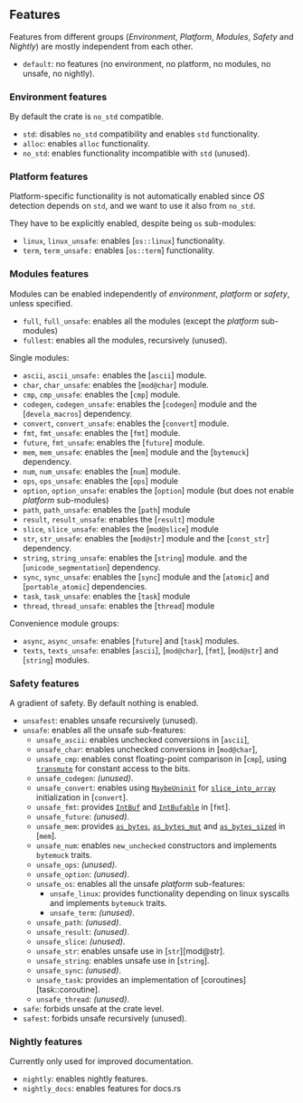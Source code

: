 ## Features
Features from different groups (*Environment*, *Platform*, *Modules*, *Safety* and *Nightly*)
are mostly independent from each other.

- `default`: no features (no environment, no platform, no modules, no unsafe, no nightly).

### Environment features
By default the crate is `no_std` compatible.
- `std`: disables `no_std` compatibility and enables `std` functionality.
- `alloc`: enables `alloc` functionality.
- `no_std`: enables functionality incompatible with `std` (unused).

### Platform features
Platform-specific functionality is not automatically enabled since *OS* detection
depends on `std`, and we want to use it also from `no_std`.

They have to be explicitly enabled, despite being `os` sub-modules:
- `linux`, `linux_unsafe`: enables [`os::linux`] functionality.
- `term`, `term_unsafe:` enables [`os::term`] functionality.

### Modules features
Modules can be enabled independently of *environment*, *platform* or *safety*, unless specified.

- `full`, `full_unsafe`: enables all the modules (except the *platform* sub-modules)
- `fullest`: enables all the modules, recursively (unused).

Single modules:
- `ascii`, `ascii_unsafe:` enables the [`ascii`] module.
- `char`, `char_unsafe`: enables the [`mod@char`] module.
- `cmp`, `cmp_unsafe`: enables the [`cmp`] module.
- `codegen`, `codegen_unsafe`: enables the [`codegen`] module
  and the [`devela_macros`] dependency.
- `convert`, `convert_unsafe`: enables the [`convert`] module.
- `fmt`, `fmt_unsafe`: enables the [`fmt`] module.
- `future`, `fmt_unsafe`: enables the [`future`] module.
- `mem`, `mem_unsafe`: enables the [`mem`] module
  and the [`bytemuck`] dependency.
- `num`, `num_unsafe`: enables the [`num`] module.
- `ops`, `ops_unsafe`: enables the [`ops`] module
- `option`, `option_unsafe`: enables the [`option`] module
  (but does not enable *platform* sub-modules)
- `path`, `path_unsafe`: enables the [`path`] module
- `result`, `result_unsafe`: enables the [`result`] module
- `slice`, `slice_unsafe`: enables the [`mod@slice`] module
- `str`, `str_unsafe`: enables the [`mod@str`] module
  and the [`const_str`] dependency.
- `string`, `string_unsafe`: enables the [`string`] module.
  and the [`unicode_segmentation`] dependency.
- `sync`, `sync_unsafe`: enables the [`sync`] module
  and the [`atomic`] and [`portable_atomic`] dependencies.
- `task`, `task_unsafe`: enables the [`task`] module
- `thread`, `thread_unsafe`: enables the [`thread`] module

Convenience module groups:
- `async`, `async_unsafe`: enables [`future`] and [`task`] modules.
- `texts`, `texts_unsafe`: enables [`ascii`], [`mod@char`], [`fmt`], [`mod@str`]
  and [`string`] modules.

### Safety features
A gradient of safety. By default nothing is enabled.

- `unsafest`: enables unsafe recursively (unused).
- `unsafe`: enables all the unsafe sub-features:
  - `unsafe_ascii`: enables unchecked conversions in [`ascii`],
  - `unsafe_char`: enables unchecked conversions in [`mod@char`],
  - `unsafe_cmp`: enables const floating-point comparison in [`cmp`],
       using [`transmute`] for constant access to the bits.
  - `unsafe_codegen`: *(unused)*.
  - `unsafe_convert`: enables using [`MaybeUninit`] for [`slice_into_array`]
      initialization in [`convert`].
  - `unsafe_fmt`: provides [`IntBuf`] and [`IntBufable`] in [`fmt`].
  - `unsafe_future`: *(unused)*.
  - `unsafe_mem`: provides [`as_bytes`], [`as_bytes_mut`] and [`as_bytes_sized`]
      in [`mem`].
  - `unsafe_num`: enables `new_unchecked` constructors and implements `bytemuck` traits.
  - `unsafe_ops`: *(unused)*.
  - `unsafe_option`: *(unused)*.
  - `unsafe_os`: enables all the unsafe *platform* sub-features:
    - `unsafe_linux`: provides functionality depending on linux syscalls and
         implements `bytemuck` traits.
    - `unsafe_term`: *(unused)*.
  - `unsafe_path`: *(unused)*.
  - `unsafe_result`: *(unused)*.
  - `unsafe_slice`: *(unused)*.
  - `unsafe_str`: enables unsafe use in [`str`][mod@str].
  - `unsafe_string`: enables unsafe use in [`string`].
  - `unsafe_sync`: *(unused)*.
  - `unsafe_task`: provides an implementation of [coroutines][task::coroutine].
  - `unsafe_thread`: *(unused)*.
- `safe`: forbids unsafe at the crate level.
- `safest`: forbids unsafe recursively (unused).

### Nightly features
Currently only used for improved documentation.
- `nightly`: enables nightly features.
- `nightly_docs`: enables features for docs.rs

[`IntBuf`]: fmt::IntBuf
[`IntBufable`]: fmt::IntBufAble
[`slice_into_array`]: convert::collection::slice_into_array
[`MaybeUninit`]: core::mem::MaybeUninit
[`transmute`]: core::mem::transmute
[`as_bytes`]: mem::as_bytes
[`as_bytes_mut`]: mem::as_bytes_mut
[`as_bytes_sized`]: mem::as_bytes_sized
